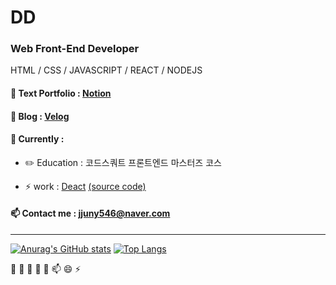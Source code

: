 # DD

### Web Front-End Developer
HTML / CSS / JAVASCRIPT / REACT / NODEJS 

#### 💬 Text Portfolio : [Notion](https://www.notion.so/JJUNY-7b6d60cb92474cf68c5880f78b04b494)
 
#### 💬 Blog : [Velog](https://velog.io/@jjunyjjuny)

#### 🌱 Currently  : 

 - ✏️ Education : 코드스쿼트 프론트엔드 마스터즈 코스
 
 - ⚡ work : [Deact](https://jjuny-translator.herokuapp.com/)  [(source code)](https://github.com/jjunyjjuny/Deact) 


#### 📫 Contact me : jjuny546@naver.com

<hr/>

[![Anurag's GitHub stats](https://github-readme-stats.vercel.app/api?username=jjunyjjuny)](https://github.com/anuraghazra/github-readme-stats) 
[![Top Langs](https://github-readme-stats.vercel.app/api/top-langs/?username=jjunyjjuny&layout=compact)](https://github.com/anuraghazra/github-readme-stats) 

 🔭 🌱 👯 🤔 💬 📫 😄 ⚡ 

